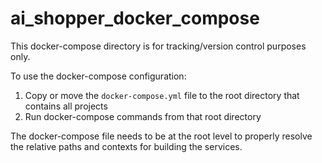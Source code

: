 # ai_shopper_docker_compose
This docker-compose directory is for tracking/version control purposes only.

To use the docker-compose configuration:
1. Copy or move the `docker-compose.yml` file to the root directory that contains all projects
2. Run docker-compose commands from that root directory

The docker-compose file needs to be at the root level to properly resolve the relative paths and contexts for building the services.
